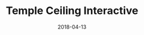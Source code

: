 ---
layout:     work
title:      "Temple Ceiling Interactive"
thumb:      "/images/uploads/temple-ceiling-interactive-thumb.jpg"
color:      D81921
date:       2018-04-13
contact:    LaNeshe Miller-White

client:
    sector:     Arts & Culture

technology:
    - Swift
    - krpano
    - After Effects

services:           Interactive Exhibit

summary: |
    An art museum houses an amazing ceiling from the Zhihua Temple, built in the 1400s. This beautifully carved, highly detailed ceiling is 25 feet above ground and cannot be lit without damaging the structure. We created an interactive that allows visitors to see the ceiling in detail never before available. 

about:
    title:          Grand information in a small device
    image:          "/images/uploads/temple-ceiling-interactive-1.jpg"
    body: |
        The museum did extensive research before bringing us onboard. Through an iterative process that included meetings, phone calls and visits to the space, we were able to help them choose the best hardware and scale their content to fit the iPad screen size. We took their initial user testing feedback and style guides and enhanced an existing prototype, designing the final version of the interactive.

process:
    title:          The User Experience
    images:
        - image:    "/images/uploads/temple-ceiling-interactive-1.jpg"
          alt:      Temple Ceiling Interactive in Use
        - image:    "/images/uploads/temple-ceiling-interactive-2.jpg"
          alt:      Temple Ceiling Interactive in Use
        - image:    "/images/uploads/temple-ceiling-interactive-3.jpg"
          alt:      Temple Ceiling Interactive in Use
        - image:    "/images/uploads/IMG_0094.PNG"
          alt:      Screenshot from the Temple Ceiling Interactive
        - image:    "/images/uploads/IMG_0106.PNG"
          alt:  Screenshot from the Temple Ceiling Interactive
    body: |
        The interactive has two views, overhead view and lap view. The balance of overhead view to lap view was an ongoing discussion and we worked alongside the museum to determine what content visitors accessed in each view. Overhead view allows visitors to explore the beauty of the ceiling on a surface level while lap view offers a deep dive into the interactive's content. We wanted users who don't want to or can't hold the iPad above their heads to have an accessible mode that retains all interactive information. 
        
        We worked with the curatorial team to determine hot spots on the ceiling images to give key information - such as background information on the large dragon carved into the ceiling. 

outcome:
    title:          ""
    body: |
        During user testing, we learned that users didn't understand how to use the iPad to view the ceiling, so we created an animation to encourage people to lift the iPad above their heads to start the 3D ceiling view.
        
        ![Temple Ceiling Instruction Gif](/images/uploads/PMA-Instructions.gif)
        
        Visitors access the interactive on iPads in custom cases fabricated for easy holding, to support freedom to move around with the device. We mimicked the basic functionality of another interactive in the same wing, so that users don't have to learn a new interface. 

        By experimenting with new interactive methods, an otherwise hard-to- see object has become illuminated for an audience that may otherwise never realize what lies above their heads.

---